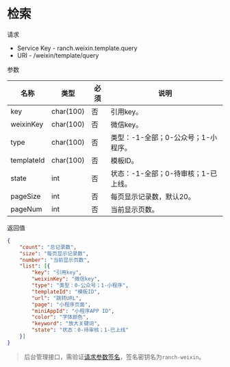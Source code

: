 # 检索

请求
- Service Key - ranch.weixin.template.query
- URI - /weixin/template/query

参数

|名称|类型|必须|说明|
|---|---|---|---|
|key|char(100)|否|引用key。|
|weixinKey|char(100)|否|微信key。|
|type|char(100)|否|类型：-1-全部；0-公众号；1-小程序。|
|templateId|char(100)|否|模板ID。|
|state|int|否|状态：-1-全部；0-待审核；1-已上线。|
|pageSize|int|否|每页显示记录数，默认20。|
|pageNum|int|否|当前显示页数。|

返回值
```json
{
    "count": "总记录数",
    "size": "每页显示记录数",
    "number": "当前显示页数",
    "list": [{
        "key": "引用key",
        "weixinKey": "微信key",
        "type": "类型：0-公众号；1-小程序",
        "templateId": "模板ID",
        "url": "跳转URL",
        "page": "小程序页面",
        "miniAppId": "小程序APP ID",
        "color": "字体颜色",
        "keyword": "放大关键词",
        "state": "状态：0-待审核；1-已上线"
    }]
}
```

> 后台管理接口，需验证[请求参数签名](https://github.com/heisedebaise/tephra/blob/master/tephra-ctrl/doc/sign.md)，签名密钥名为`ranch-weixin`。
